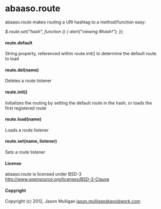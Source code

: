 # abaaso.route
abaaso.route makes routing a URI hashtag to a method/function easy:

*$.route.set("hash", function () { alert("viewing #hash!"); });*

#### route.default
String property, referenced within route.init() to determine the default route to load

#### route.del(name)
Deletes a route listener

#### route.init()
Initializes the routing by setting the default route in the hash, or loads the first registered route

#### route.load(name)
Loads a route listener

#### route.set(name, listener)
Sets a route listener

#### License
abaaso.route is licensed under BSD-3 http://www.opensource.org/licenses/BSD-3-Clause

#### Copyright
Copyright (c) 2012, Jason Mulligan <jason.mulligan@avoidwork.com>